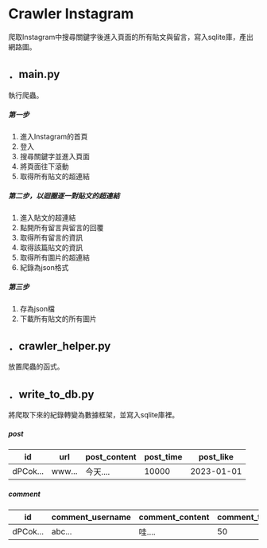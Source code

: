 # Crawler Instagram

爬取Instagram中搜尋關鍵字後進入頁面的所有貼文與留言，寫入sqlite庫，產出網路圖。

## ．main.py
執行爬蟲。

##### 第一步
  1. 進入Instagram的首頁
  2. 登入
  3. 搜尋關鍵字並進入頁面
  4. 將頁面往下滾動
  5. 取得所有貼文的超連結

##### 第二步，以迴圈逐一對貼文的超連結
  1. 進入貼文的超連結
  2. 點開所有留言與留言的回覆
  3. 取得所有留言的資訊
  4. 取得該篇貼文的資訊
  5. 取得所有圖片的超連結
  6. 紀錄為json格式

##### 第三步
  1. 存為json檔
  2. 下載所有貼文的所有圖片

## ．crawler_helper.py
放置爬蟲的函式。

## ．write_to_db.py
將爬取下來的紀錄轉變為數據框架，並寫入sqlite庫裡。

##### post
|id|url|post_content|post_time|post_like|
|---|---|---|---|---|
|dPCok...|www...|今天....|10000|2023-01-01|

##### comment
|id|comment_username|comment_content|comment_time|comment_like|
|---|---|---|---|---|
|dPCok...|abc...|哇....|50|2023-01-01|


